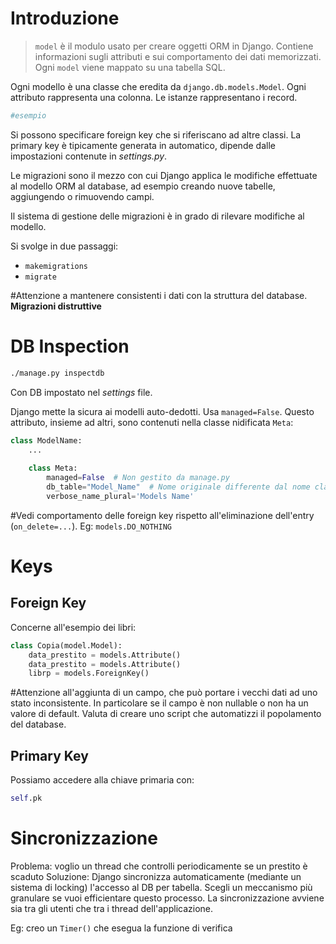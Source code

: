 # Introduzione
>`model` è il modulo usato per creare oggetti ORM in Django. Contiene informazioni sugli attributi e sui comportamento dei dati memorizzati. Ogni `model` viene mappato su una tabella SQL.

Ogni modello è una classe che eredita da `django.db.models.Model`. Ogni attributo rappresenta una colonna. Le istanze rappresentano i record.

```Python
#esempio
```

Si possono specificare foreign key che si riferiscano ad altre classi.
La primary key è tipicamente generata in automatico, dipende dalle impostazioni contenute in *settings.py*.

Le migrazioni sono il mezzo con cui Django applica le modifiche effettuate al modello ORM al database, ad esempio creando nuove tabelle, aggiungendo o rimuovendo campi.

Il sistema di gestione delle migrazioni è in grado di rilevare modifiche al modello.

Si svolge in due passaggi:
- `makemigrations`
- `migrate`

#Attenzione a mantenere consistenti i dati con la struttura del database. **Migrazioni distruttive**

# DB Inspection
```bash
./manage.py inspectdb
```

Con DB impostato nel *settings* file.

Django mette la sicura ai modelli auto-dedotti. Usa `managed=False`.
Questo attributo, insieme ad altri, sono contenuti nella classe nidificata `Meta`:
```python
class ModelName:
	...
	
	class Meta:
		managed=False  # Non gestito da manage.py
		db_table="Model_Name"  # Nome originale differente dal nome classe
		verbose_name_plural='Models Name'
```

#Vedi comportamento delle foreign key rispetto all'eliminazione dell'entry (`on_delete=...`).
Eg: `models.DO_NOTHING`

# Keys
## Foreign Key
Concerne all'esempio dei libri:
```python
class Copia(model.Model):
	data_prestito = models.Attribute()
	data_prestito = models.Attribute()
	librp = models.ForeignKey()
```

#Attenzione all'aggiunta di un campo, che può portare i vecchi dati ad uno stato inconsistente. In particolare se il campo è non nullable o non ha un valore di default. Valuta di creare uno script che automatizzi il popolamento del database.

## Primary Key
Possiamo accedere alla chiave primaria con:
```Python
self.pk
```

# Sincronizzazione
Problema: voglio un thread che controlli periodicamente se un prestito è scaduto
Soluzione: Django sincronizza automaticamente (mediante un sistema di locking) l'accesso al DB per tabella. Scegli un meccanismo più granulare se vuoi efficientare questo processo. La sincronizzazione avviene sia tra gli utenti  che tra i thread dell'applicazione.

Eg: creo un `Timer()` che esegua la funzione di verifica